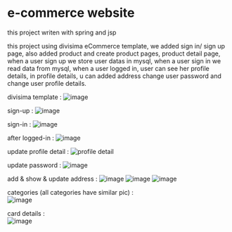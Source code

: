# e-commerce website
this project writen with spring and jsp

this project using divisima eCommerce template, we added sign in/ sign up page, also added product and create product pages, product detail page, when a user sign up
we store user datas in mysql, when a user sign in we read data from mysql, when a user logged in, user can see her profile details, in profile details, u can added address
change user password and change user profile details.

divisima template : ![image](https://user-images.githubusercontent.com/75735880/154309110-c4c0e747-bd50-4735-ad8c-111357d8eef5.png)

sign-up : ![image](https://user-images.githubusercontent.com/75735880/154309508-e8fd7e71-62fe-4928-a12c-7c962d2b1875.png)

sign-in : ![image](https://user-images.githubusercontent.com/75735880/154309302-08db8b9c-e38b-4814-a2cf-0f4696a3b687.png)

after logged-in :  ![image](https://user-images.githubusercontent.com/75735880/154309698-04efcfa8-a5d1-4969-ae13-65ad4d1dc342.png)

update profile detail : ![profile detail](https://user-images.githubusercontent.com/75735880/154310192-8f6adf28-9adc-445e-b3e2-14c97d80b6b5.png)

update password : ![image](https://user-images.githubusercontent.com/75735880/154310278-c4b08653-0212-489c-9133-3700681b3d58.png)

add & show & update address : ![image](https://user-images.githubusercontent.com/75735880/154310418-4bdaed35-a9e0-44d3-a0d2-f2ddfa3e0494.png)
                              ![image](https://user-images.githubusercontent.com/75735880/154310495-3575b680-07f9-4810-8acd-cb2bc0985cd8.png)
                              ![image](https://user-images.githubusercontent.com/75735880/154310625-66dc6879-fbfd-4a03-92e2-4e0a22556905.png)

categories (all categories have similar pic) : <br>
![image](https://user-images.githubusercontent.com/75735880/154310829-5e5eec70-6eca-4b5e-927e-9435e682f18e.png)

card details : <br>
![image](https://user-images.githubusercontent.com/75735880/154311118-5774e8a2-cf8c-422f-a0de-3a516af6cb69.png)

